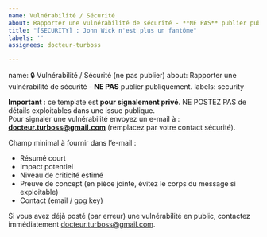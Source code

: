 ```yaml
---
name: Vulnérabilité / Sécurité
about: Rapporter une vulnérabilité de sécurité - **NE PAS** publier publiquement.
title: "[SECURITY] : John Wick n'est plus un fantôme"
labels: ''
assignees: docteur-turboss

---
```


name: 🔒 Vulnérabilité / Sécurité (ne pas publier)
about: Rapporter une vulnérabilité de sécurité - **NE PAS** publier publiquement.
labels: security

**Important** : ce template est **pour signalement privé**. NE POSTEZ PAS de détails exploitables dans une issue publique.  
Pour signaler une vulnérabilité envoyez un e-mail à : **docteur.turboss@gmail.com** (remplacez par votre contact sécurité).

Champ minimal à fournir dans l’e-mail :
- Résumé court
- Impact potentiel
- Niveau de criticité estimé
- Preuve de concept (en pièce jointe, évitez le corps du message si exploitable)
- Contact (email / gpg key)

Si vous avez déjà posté (par erreur) une vulnérabilité en public, contactez immédiatement docteur.turboss@gmail.com.
